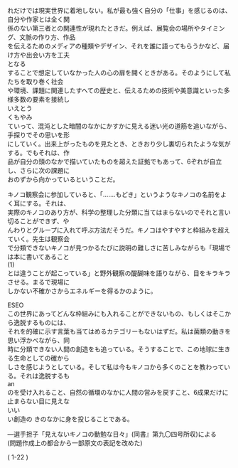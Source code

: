れだけでは現実世界に着地しない。私が最も強く自分の「仕事」を感じるのは、自分や作家とは全く関<br>係のない第三者との関連性が現れたときだ。例えば、展覧会の場所やタイミング、文脈の作り方、作品<br>を伝えるためのメディアの種類やデザイン、それを誰に語ってもらうかなど、届け方や出会い方を工夫<br>となる<br>することで想定していなかった人の心の扉を開くときがある。そのようにして私たちを取り巻く社会<br>や環境、課題に関連したすへての歴史と、伝えるための技術や美意識といった多様多数の要素を接続し<br>いえとう<br>くもやみ<br>ていって、混沌とした暗闇のなかにかすかに見える迷い光の道筋を追いながら、手探りでその思いを形<br>にしていく。出来上がったものを見たとき、ときおり少し裏切られたような気がする。でもそれは、作<br>品が自分の頭のなかで描いていたものを超えた証拠でもあって、6ぞれが自立し、さらに次の課題に<br>おのずから向かっているということだ。

キノコ観察会に参加していると、「.......もどき」というようなキノコの名前をよく耳にする。それは、<br>実際のキノコのあり方が、科学の整理した分類に当てはまらないのでそれと言い切ることができず、や<br>んわりとグループに入れて呼ぶ方法だそうだ。キノコはやすやすと枠組みを超えていく。先生は観察会<br>で分類できないキノコが見つかるたびに説明の難しさに苦しみながらも「現場では本に書いてあること<br>\(1\)<br>とは違うことが起こっている」と野外観察の醍醐味を語りながら、目をキラキラさせる。まるで現場に<br>しかない不確かさからエネルギーを得るかのように。

ESEO<br>この世界にあってどんな枠組みにも入れることができないもの、もしくはそこから逸脱するものには、<br>それを的確に示す言葉も当てはめるカテゴリーもないはずだ。私は菌類の動きを思い浮かべながら、同<br>時に分類できない人間の創造をも追っている。そうすることで、この地球に生きる生命としての確から<br>しさを感じようとしている。そして私は今もキノコから多くのことを教わっている。それは逸脱するも<br>an<br>のを受け入れること、自然の循環のなかに人間の営みを戻すこと、6成果だけに止まらない目に見えな<br>いい<br>い創造の きのなかに身を投じることである。

––選手担子「見えないキノコの動勉な日々」\(同書』第九〇四号所収\)による<br>\(問題作成上の都合から一部原文の表記を改めた\)

\( 1\-22 \)
